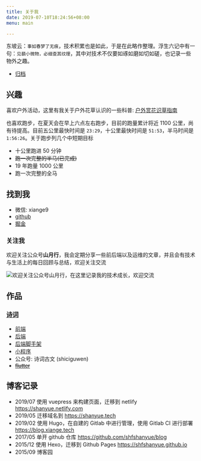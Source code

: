 ```yaml
---
title: 关于我
date: 2019-07-10T18:24:56+08:00
menu: main

---
```


东坡云：`事如春梦了无痕`，技术积累也是如此，于是在此略作整理。浮生六记中有一句：`见藐小微物，必细查其纹理`，其中对技术不仅要如琢如磨如切如磋，也记录一些物外之趣。

+ [归档](https://shanyue.tech/post)

## 兴趣

喜欢户外活动，这里有我关于户外花草认识的一些科普: [户外赏花识草指南](https://shfshanyue.github.io/plant/)

也喜欢跑步，在夏天会在早上六点左右跑步，目前的跑量累计将近 1100 公里，尚有待提高。目前五公里最快时间是 `23:29`，十公里最快时间是 `51:53`，半马时间是 `1:56:26`。关于跑步列几个中短期目标

+ 十公里跑进 50 分钟
+ ~~跑一次完整的半马(已完成)~~
+ 19 年跑量 1000 公里
+ 跑一次完整的全马

## 找到我

+ 微信: xiange9
+ [github](http://github.com/shfshanyue)
+ [掘金](https://juejin.im/user/56a34361816dfa005925a654)

### 关注我

欢迎关注公众号**山月行**，我会定期分享一些前后端以及运维的文章，并且会有技术与生活上的每日回顾与总结，欢迎关注交流

![欢迎关注公众号山月行，在这里记录我的技术成长，欢迎交流](https://shanyue.tech/qrcode.jpg)

## 作品

### [诗词](https://shici.xiange.tech)

+ [前端](https://github.com/shfshanyue/shici)
+ [后端](https://code.xiange.tech/play/shici-server)
+ [后端脚手架](https://github.com/shfshanyue/apollo-server-starter)
+ [小程序](https://code.xiange.tech/play/shici-wx)
+ 公众号: 诗词古文 (shiciguwen)
+ [~~flutter~~](https://github.com/shfshanyue/li_jing)

## 博客记录

+ 2019/07 使用 vuepress 来构建页面，迁移到 netlify <https://shanyue.netlify.com>
+ 2019/05 迁移域名到 <https://shanyue.tech>
+ 2019/02 使用 Hugo，在自建的 Gitlab 中进行管理，使用 Gitlab CI 进行部署 <https://blog.xiange.tech>
+ 2017/05 单开 github 仓库 <https://github.com/shfshanyue/blog>
+ 2015/12 使用 Hexo，迁移到 Github Pages <https://shfshanyue.github.io>
+ 2015/09 博客园
